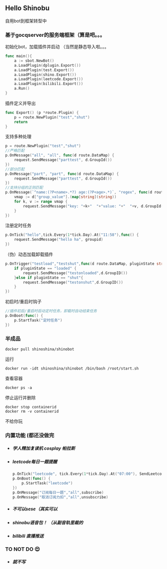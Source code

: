 ## Hello Shinobu
自用bot到框架转型中

### 基于gocqserver的服务端框架（算是吧。。。

初始化bot，加载插件并启动 （当然是静态导入啦。。。
```go
func main(){
	a := sbot.NewBot()
	a.LoadPlugin(dplugin.Export())
	a.LoadPlugin(test.Export())
	a.LoadPlugin(shino.Export())
	a.LoadPlugin(leetcode.Export())
	a.LoadPlugin(bilibili.Export())
	a.Run()
}
```
插件定义并导出
```go
func Export() (p *route.Plugin) {
	p = route.NewPlugin("test","shut")
	return
}
```
支持多种处理
```go
p = route.NewPlugin("test","shut")
//严格匹配
p.OnMessage("all", "all", func(d route.DataMap) {
	request.SendMessage("parttest", d.GroupId())
})
//部分匹配
p.OnMessage("part", "part", func(d route.DataMap) {
	request.SendMessage("parttest", d.GroupId())
})
//支持分组的正则匹配
p.OnMessage(`^name:(?P<name>.*?) age:(?P<age>.*)`, "regex", func(d route.DataMap) {
	vmap := d["group_value"].(map[string](string))
	for k, v := range vmap {
		request.SendMessage("key: "+k+"  "+"value: "+"  "+v, d.GroupId())
	}
})
```
注册定时任务
```go
p.OnTick("hello",tick.Every(1*tick.Day).At("11:58"),func() {
	request.SendMessage("hello ha", groupid)
})
```
（伪）动态加载卸载插件
```go
p.OnTrigger("testload","testshut",func(d route.DataMap, pluginState string) {
	if pluginState == "loaded" {
		request.SendMessage("testonloaded",d.GroupID())
	}else if pluginState == "shut"{
		request.SendMessage("testonshut",d.GroupID())
	}
})
```
初启时/重启时钩子
```go
//插件初启/重启时启动定时任务，卸载时自动结束任务
p.OnBoot(func() {
	p.StartTask("定时任务")
})
```
### 半成品
```
docker pull shinoshina/shinobot
```
运行
```
docker run -idt shinoshina/shinobot /bin/bash /root/start.sh
```
查看容器
```
docker ps -a
```
停止运行并删除
```
docker stop containerid 
docker rm -v containerid
```
不给你玩
### 内置功能 (都还没做完
* ##### 学人精加复读机 cosplay 帕拉斯
* ##### leetcode每日一题提醒 
	```go
	p.OnTick("leetcode", tick.Every(1*tick.Day).At("07:00"), SendLeetcodeInfo)
	p.OnBoot(func() {
		p.StartTask("leetcode")
	})
	p.OnMessage("订阅每日一题","all",subscribe)
	p.OnMessage("取消订阅力扣","all",unsubscribe)
	```
* ##### 不可以sese（其实可以
* ##### shinobu语音包！ （从副音轨里裁的
* ##### bilibili 直播推送
### TO NOT DO  :heart_eyes:
* ##### 就不写
